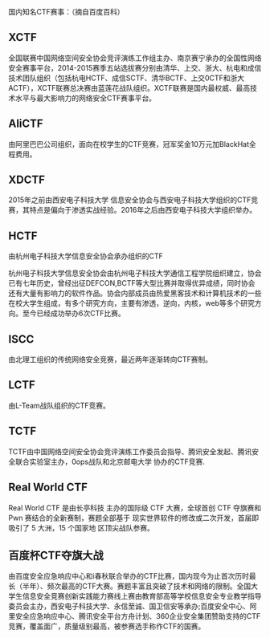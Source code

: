 国内知名CTF赛事：（摘自百度百科）

## XCTF

全国联赛中国网络空间安全协会竞评演练工作组主办、南京赛宁承办的全国性网络安全赛事平台，2014-2015赛季五站选拔赛分别由清华、上交、浙大、杭电和成信技术团队组织（包括杭电HCTF、成信SCTF、清华BCTF、上交0CTF和浙大ACTF），XCTF联赛总决赛由蓝莲花战队组织。XCTF联赛是国内最权威、最高技术水平与最大影响力的网络安全CTF赛事平台。

## AliCTF

由阿里巴巴公司组织，面向在校学生的CTF竞赛，冠军奖金10万元加BlackHat全程费用。

## XDCTF

2015年之前由西安电子科技大学
信息安全协会与西安电子科技大学组织的CTF竞赛，其特点是偏向于渗透实战经验。2016年之后由西安电子科技大学组织举办。

## HCTF

由杭州电子科技大学信息安全协会承办组织的CTF

杭州电子科技大学信息安全协会由杭州电子科技大学通信工程学院组织建立，协会已有七年历史，曾经出征DEFCON,BCTF等大型比赛并取得优异成绩，同时协会还有大量有影响力的软件作品。协会内部成员由热爱黑客技术和计算机技术的一些在校大学生组成，有多个研究方向，主要有渗透，逆向，内核，web等多个研究方向。至今已经成功举办6次CTF比赛。

## ISCC

由北理工组织的传统网络安全竞赛，最近两年逐渐转向CTF赛制。

## LCTF

由L-Team战队组织的CTF竞赛。


## TCTF

TCTF由中国网络空间安全协会竞评演练工作委员会指导、腾讯安全发起、腾讯安全联合实验室主办，0ops战队和北京邮电大学
协办的CTF竞赛.

## Real World CTF

Real World CTF 是由长亭科技
主办的国际级 CTF 大赛，全球首创 CTF 夺旗赛和 Pwn 赛结合的全新赛制，赛题全部基于 现实世界软件的修改或二次开发，首届即吸引了 5 大洲，15 个国家地 区顶尖战队参赛。

## 百度杯CTF夺旗大战

由百度安全应急响应中心和i春秋联合举办的CTF比赛，国内现今为止首次历时最长（半年）、频次最高的CTF大赛。赛题丰富且突破了技术和网络的限制。全国大学生信息安全竞赛创新实践能力赛线上赛由教育部高等学校信息安全专业教学指导委员会主办，西安电子科技大学、永信至诚、国卫信安等承办;百度安全中心、阿里安全应急响应中心、腾讯安全平台方舟计划、360企业安全集团赞助支持的CTF竞赛，覆盖面广，质量级别最高，被参赛选手称作CTF的国赛。

